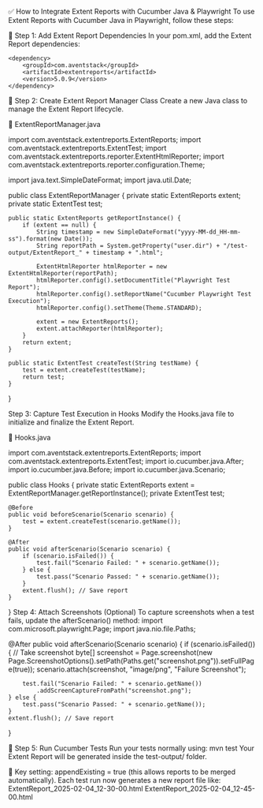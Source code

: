 


✅ How to Integrate Extent Reports with Cucumber Java & Playwright
To use Extent Reports with Cucumber Java in Playwright, follow these steps:

🔹 Step 1: Add Extent Report Dependencies
In your pom.xml, add the Extent Report dependencies:

<!-- Extent Report dependencies -->
    <dependency>
        <groupId>com.aventstack</groupId>
        <artifactId>extentreports</artifactId>
        <version>5.0.9</version>
    </dependency>

🔹 Step 2: Create Extent Report Manager Class
Create a new Java class to manage the Extent Report lifecycle.

📄 ExtentReportManager.java

import com.aventstack.extentreports.ExtentReports;
import com.aventstack.extentreports.ExtentTest;
import com.aventstack.extentreports.reporter.ExtentHtmlReporter;
import com.aventstack.extentreports.reporter.configuration.Theme;

import java.text.SimpleDateFormat;
import java.util.Date;

public class ExtentReportManager {
private static ExtentReports extent;
private static ExtentTest test;

    public static ExtentReports getReportInstance() {
        if (extent == null) {
            String timestamp = new SimpleDateFormat("yyyy-MM-dd_HH-mm-ss").format(new Date());
            String reportPath = System.getProperty("user.dir") + "/test-output/ExtentReport_" + timestamp + ".html";
            
            ExtentHtmlReporter htmlReporter = new ExtentHtmlReporter(reportPath);
            htmlReporter.config().setDocumentTitle("Playwright Test Report");
            htmlReporter.config().setReportName("Cucumber Playwright Test Execution");
            htmlReporter.config().setTheme(Theme.STANDARD);

            extent = new ExtentReports();
            extent.attachReporter(htmlReporter);
        }
        return extent;
    }

    public static ExtentTest createTest(String testName) {
        test = extent.createTest(testName);
        return test;
    }
}

Step 3: Capture Test Execution in Hooks
Modify the Hooks.java file to initialize and finalize the Extent Report.

📄 Hooks.java

import com.aventstack.extentreports.ExtentReports;
import com.aventstack.extentreports.ExtentTest;
import io.cucumber.java.After;
import io.cucumber.java.Before;
import io.cucumber.java.Scenario;

public class Hooks {
private static ExtentReports extent = ExtentReportManager.getReportInstance();
private ExtentTest test;

    @Before
    public void beforeScenario(Scenario scenario) {
        test = extent.createTest(scenario.getName());
    }

    @After
    public void afterScenario(Scenario scenario) {
        if (scenario.isFailed()) {
            test.fail("Scenario Failed: " + scenario.getName());
        } else {
            test.pass("Scenario Passed: " + scenario.getName());
        }
        extent.flush(); // Save report
    }
}
Step 4: Attach Screenshots (Optional)
To capture screenshots when a test fails, update the afterScenario() method:
import com.microsoft.playwright.Page;
import java.nio.file.Paths;

@After
public void afterScenario(Scenario scenario) {
if (scenario.isFailed()) {
// Take screenshot
byte[] screenshot = Page.screenshot(new Page.ScreenshotOptions().setPath(Paths.get("screenshot.png")).setFullPage(true));
scenario.attach(screenshot, "image/png", "Failure Screenshot");

        test.fail("Scenario Failed: " + scenario.getName())
            .addScreenCaptureFromPath("screenshot.png");
    } else {
        test.pass("Scenario Passed: " + scenario.getName());
    }
    extent.flush(); // Save report
}

🔹 Step 5: Run Cucumber Tests
Run your tests normally using:
mvn test
Your Extent Report will be generated inside the test-output/ folder.

🔹 Key setting: appendExisting = true (this allows reports to be merged automatically).
Each test run now generates a new report file like:
ExtentReport_2025-02-04_12-30-00.html
ExtentReport_2025-02-04_12-45-00.html
